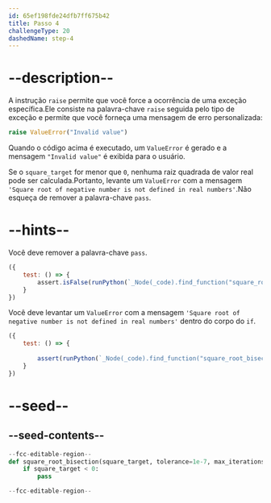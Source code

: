 ```yaml
---
id: 65ef198fde24dfb7ff675b42
title: Passo 4
challengeType: 20
dashedName: step-4
---
```


# --description--

A instrução `raise` permite que você force a ocorrência de uma exceção específica.Ele consiste na palavra-chave `raise` seguida pelo tipo de exceção e permite que você forneça uma mensagem de erro personalizada:

```py
raise ValueError("Invalid value")
```

Quando o código acima é executado, um `ValueError` é gerado e a mensagem `"Invalid value"` é exibida para o usuário.

Se o `square_target` for menor que `0`, nenhuma raiz quadrada de valor real pode ser calculada.Portanto, levante um `ValueError` com a mensagem `'Square root of negative number is not defined in real numbers'`.Não esqueça de remover a palavra-chave `pass`.

# --hints--

Você deve remover a palavra-chave `pass`.

```js
({
    test: () => {
        assert.isFalse(runPython(`_Node(_code).find_function("square_root_bisection").find_ifs()[0].find_bodies()[0].has_pass()`))
    }
})
```

Você deve levantar um `ValueError` com a mensagem `'Square root of negative number is not defined in real numbers'` dentro do corpo do `if`.

```js
({
    test: () => {
        
        assert(runPython(`_Node(_code).find_function("square_root_bisection").find_ifs()[0].find_bodies()[0].is_equivalent("raise ValueError('Square root of negative number is not defined in real numbers')")`))
    }
})
```

# --seed--

## --seed-contents--

```py
--fcc-editable-region--
def square_root_bisection(square_target, tolerance=1e-7, max_iterations=100):
    if square_target < 0:
        pass

--fcc-editable-region--
```
